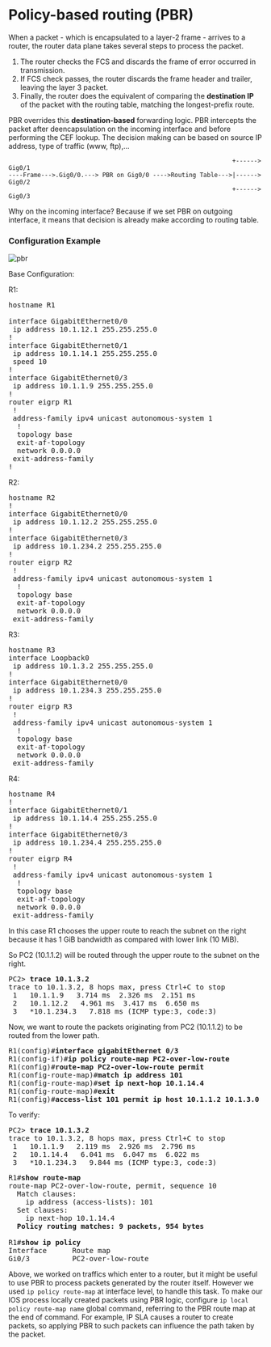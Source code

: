 # Policy-based routing (PBR)
When a packet - which is encapsulated to a layer-2 frame - arrives to a router,
the router data plane takes several steps to process the packet.
1. The router checks the FCS and discards the frame of error occurred in transmission.
2. If FCS check passes, the router discards the frame header and trailer, leaving
the layer 3 packet.
3. Finally, the router does the equivalent of comparing the **destination IP** 
of the packet with the routing table, matching the longest-prefix route.

PBR overrides this **destination-based** forwarding logic. PBR intercepts the
packet after deencapsulation on the incoming interface and before performing the
CEF lookup.
The decision making can be based on source IP address, type of traffic (www, ftp),...

```
                                                              +------> Gig0/1
----Frame--->.Gig0/0.---> PBR on Gig0/0 ---->Routing Table--->|------> Gig0/2
                                                              +------> Gig0/3
```
Why on the incoming interface? Because if we set PBR on outgoing interface,
it means that decision is already make according to routing table.

### Configuration Example

![pbr](https://user-images.githubusercontent.com/31813625/35136047-18b18020-fcaf-11e7-8e30-2fe19a9cf95a.png)


Base Configuration:

R1:
<pre>
hostname R1

interface GigabitEthernet0/0
 ip address 10.1.12.1 255.255.255.0
!
interface GigabitEthernet0/1
 ip address 10.1.14.1 255.255.255.0
 speed 10
!
interface GigabitEthernet0/3
 ip address 10.1.1.9 255.255.255.0
!
router eigrp R1
 !
 address-family ipv4 unicast autonomous-system 1
  !
  topology base
  exit-af-topology
  network 0.0.0.0
 exit-address-family
!
</pre>
R2:
<pre>
hostname R2
!
interface GigabitEthernet0/0
 ip address 10.1.12.2 255.255.255.0
!
interface GigabitEthernet0/3
 ip address 10.1.234.2 255.255.255.0
!
router eigrp R2
 !
 address-family ipv4 unicast autonomous-system 1
  !
  topology base
  exit-af-topology
  network 0.0.0.0
 exit-address-family
</pre>
R3:
<pre>
hostname R3
interface Loopback0
 ip address 10.1.3.2 255.255.255.0
!
interface GigabitEthernet0/0
 ip address 10.1.234.3 255.255.255.0
!
router eigrp R3
 !
 address-family ipv4 unicast autonomous-system 1
  !
  topology base
  exit-af-topology
  network 0.0.0.0
 exit-address-family
</pre>
R4:
<pre>
hostname R4
!
interface GigabitEthernet0/1
 ip address 10.1.14.4 255.255.255.0
!
interface GigabitEthernet0/3
 ip address 10.1.234.4 255.255.255.0
!
router eigrp R4
 !
 address-family ipv4 unicast autonomous-system 1
  !
  topology base
  exit-af-topology
  network 0.0.0.0
 exit-address-family
</pre>
In this case R1 chooses the upper route to reach the subnet on the right because it has
1 GiB bandwidth as compared with lower link (10 MiB).

So PC2 (10.1.1.2) will be routed through the upper route to the subnet on the right.
<pre>
PC2> <b>trace 10.1.3.2</b>
trace to 10.1.3.2, 8 hops max, press Ctrl+C to stop
 1   10.1.1.9   3.714 ms  2.326 ms  2.151 ms
 2   10.1.12.2   4.961 ms  3.417 ms  6.650 ms
 3   *10.1.234.3   7.818 ms (ICMP type:3, code:3)
</pre>
Now, we want to route the packets originating from PC2 (10.1.1.2) to be routed
from the lower path.
<pre>
R1(config)#<b>interface gigabitEthernet 0/3</b>
R1(config-if)#<b>ip policy route-map PC2-over-low-route</b>
R1(config)#<b>route-map PC2-over-low-route permit</b>
R1(config-route-map)#<b>match ip address 101</b>
R1(config-route-map)#<b>set ip next-hop 10.1.14.4</b>
R1(config-route-map)#<b>exit</b>
R1(config)#<b>access-list 101 permit ip host 10.1.1.2 10.1.3.0 0.0.0.255</b></pre>
To verify:
<pre>
PC2> <b>trace 10.1.3.2</b>
trace to 10.1.3.2, 8 hops max, press Ctrl+C to stop
 1   10.1.1.9   2.119 ms  2.926 ms  2.796 ms
 2   10.1.14.4   6.041 ms  6.047 ms  6.022 ms
 3   *10.1.234.3   9.844 ms (ICMP type:3, code:3)
</pre>
<pre>
R1#<b>show route-map</b> 
route-map PC2-over-low-route, permit, sequence 10
  Match clauses:
    ip address (access-lists): 101 
  Set clauses:
    ip next-hop 10.1.14.4
  <b>Policy routing matches: 9 packets, 954 bytes</b>

R1#<b>show ip policy</b>
Interface      Route map
Gi0/3          PC2-over-low-route  
</pre>
Above, we worked on traffics which enter to a router, but it might be
useful to use PBR to process packets generated by the router itself.
However we used `ip policy route-map` at interface level, to handle this task. 
To make our IOS process locally created packets using PBR logic,
configure `ip local policy route-map name` global command, referring to
the PBR route map at the end of command. For example, IP SLA causes a 
router to create packets, so applying PBR to such packets can influence
the path taken by the packet.